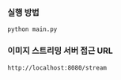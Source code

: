 ### 실행 방법
```shell
python main.py
```

### 이미지 스트리밍 서버 접근 URL
```text
http://localhost:8080/stream
```